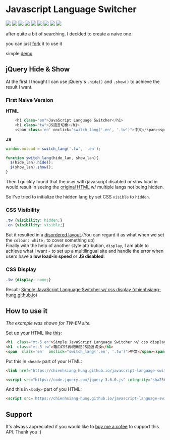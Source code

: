 # Javascript Language Switcher
![](https://img.shields.io/github/license/chienhsiang-hung/javascript-language-switcher)
![](https://img.shields.io/github/languages/count/chienhsiang-hung/javascript-language-switcher)
![](https://img.shields.io/github/languages/top/chienhsiang-hung/javascript-language-switcher)
![](https://img.shields.io/website?url=https%3A%2F%2Fchienhsiang-hung.github.io%2Fjavascript-language-switcher%2F)
![](https://img.shields.io/github/deployments/chienhsiang-hung/javascript-language-switcher/github-pages)
![](https://img.shields.io/github/languages/code-size/chienhsiang-hung/javascript-language-switcher)
![](https://img.shields.io/github/repo-size/chienhsiang-hung/javascript-language-switcher)
![](https://img.shields.io/github/v/release/chienhsiang-hung/javascript-language-switcher?include_prereleases)
![](https://img.shields.io/github/checks-status/chienhsiang-hung/javascript-language-switcher/main)

after quite a bit of searching, I decided to create a naive one

you can just [fork](https://github.com/chienhsiang-hung/javascript-language-switcher/fork) it to use it

simple [demo](https://chienhsiang-hung.github.io/javascript-language-switcher/)

## jQuery Hide & Show
At the first I thought I can use jQuery's `.hide()` and `.show()` to achieve the result I want.

### First Naive Version
**HTML**
```python
    <h1 class="en">JavaScript Language Switcher</h1>
    <h1 class="tw">JS語言切換</h1>
    <span class='en' onclick="switch_lang('.en', '.tw')">中文</span><span class='tw' onclick="switch_lang('.tw', '.en')">EN</span>
```
**JS**
```javascript
window.onload = switch_lang('.tw', '.en');

function switch_lang(hide_lan, show_lan){
  $(hide_lan).hide();
  $(show_lan).show();
}
```
Then I quickly found that the user with javascript disabled or slow load in would result in seeing the [original HTML](https://chienhsiang-hung.github.io/javascript-language-switcher/) w/ multiple langs not being hidden.

So I've tried to initialize the hidden lang by set CSS `visible` to `hidden`.
### CSS Visibility
```css
.tw {visibility: hidden;}
.en {visibility: visible;}
```
But it resulted in a [disordered layout](https://chienhsiang-hung.github.io/javascript-language-switcher/css-visible.html).(You can regard it as what when we set the `colour: white;` to cover something up)  
Finally with the help of another style attribution, `display`, I am able to achieve what I want - to set up a multilingual site and handle the error when users have a **low load-in speed** or **JS disabled**.

### CSS Display
```css
.tw {display: none;}
```
Result: [Simple JavaScript Language Switcher w/ css display (chienhsiang-hung.github.io)](https://chienhsiang-hung.github.io/javascript-language-switcher/css-display.html)

## How to use it
*The example was shown for TW-EN site.*

Set up your HTML like [this](https://chienhsiang-hung.github.io/javascript-language-switcher/css-display.html):
```html
<h1  class="mt-5 en">Simple JavaScript Language Switcher w/ css display</h1>
<h1  class="mt-5 tw">藉由CSS實現簡易JS語言切換</h1>
<span  class='en'  onclick="switch_lang('.en', '.tw')">中文</span><span  class='tw'  onclick="switch_lang('.tw', '.en')">EN</span>
```
Put this in `<head>` part of your HTML:
```html
<link href="https://chienhsiang-hung.github.io/javascript-language-switcher/src/css/switch-lang-display.css" rel="stylesheet">

<script src="https://code.jquery.com/jquery-3.6.0.js" integrity="sha256-H+K7U5CnXl1h5ywQfKtSj8PCmoN9aaq30gDh27Xc0jk=" crossorigin="anonymous"></script>
```
And this in `<body>` part of you HTML:
```html
<script src='https://chienhsiang-hung.github.io/javascript-language-switcher/src/js/switch-lang-no-onload.js'></script>
```

## Support
It's always appreciated if you would like to [buy me a cofee](https://ko-fi.com/chienhsianghung) to support this API. Thank you :)